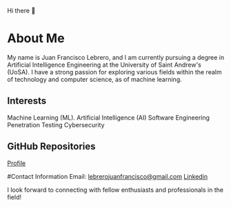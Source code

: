 Hi there 👋
# About Me
My name is Juan Francisco Lebrero, and I am currently pursuing a degree in Artificial Intelligence Engineering at the University of Saint Andrew's (UoSA). I have a strong passion for exploring various fields within the realm of technology and computer science, as of machine learning.
## Interests
Machine Learning (ML). 
Artificial Intelligence (AI) 
Software Engineering 
Penetration Testing 
Cybersecurity 

## GitHub Repositories
<a href="https://www.github.io/frizynn">Profile</a>

#Contact Information
Email: lebrerojuanfrancisco@gmail.com
<a href="https://www.linkedin.com/lebrerojuanfrancisco">Linkedin</a>

I look forward to connecting with fellow enthusiasts and professionals in the field!
